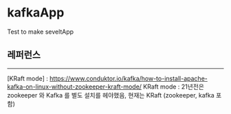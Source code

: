 # kafkaApp
Test to make seveltApp

## 레퍼런스
----
[KRaft mode] : https://www.conduktor.io/kafka/how-to-install-apache-kafka-on-linux-without-zookeeper-kraft-mode/
KRaft mode : 21년전은 zookeeper 와 Kafka 를 별도 설치를 헤야했음, 현재는 KRaft (zookeeper, kafka 포함) 
